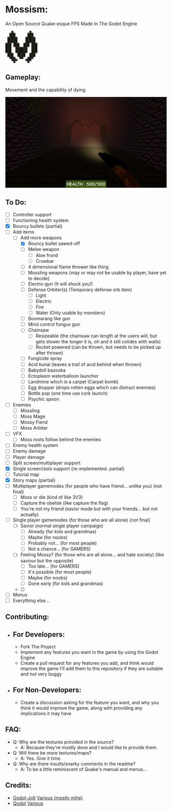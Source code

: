 # Mossism:

An Open Source Quake-esque FPS Made In The Godot Engine

<div>
	   <img src="logo.svg" alt="Mossism Logo" width="100"/>
</div>

## Gameplay:

Movement and the capability of dying.

<div>
	<img src="assets/screenshots/mossism_start.png" alt="Mossism Screenshot" width="700"/>
</div>

## To Do:

- [ ] Controller support
- [ ] Functioning health system
- [x] Bouncy bullets {partial}
- [ ] Add items
  - [ ] Add more weapons
	- [x] Bouncy bullet sawed-off
	- [ ] Melee weapon
	  - [ ] Aloe frond
	  - [ ] Crowbar
	- [ ] 4 dimensional flame thrower like thing
	- [ ] Mossling weapons {may or may not be usable by player, have yet to decide}
	- [ ] Electro-gun (It will shock you!)
	- [ ] Defense Orbiter(s) (Temporary defense orb item)
	  - [ ] Light
	  - [ ] Electric
	  - [ ] Fire
	  - [ ] Water (Only usable by monsters)
	- [ ] Boomarang like gun
	- [ ] Mind control fungus gun
	- [ ] Chainsaw
	  - [ ] Resizeable (the chainsaw can length at the users will, but gets slower the longer it is, oh and it still colides with walls)
	  - [ ] Rocket powered (can be thrown, but needs to be picked up after thrown)
	- [ ] Fungicide spray
	- [ ] Acid kunai (leaves a trail of acid behind when thrown)
	- [ ] Babydoll bazooka
	- [ ] Ectoplasm waterballoon launcher
	- [ ] Landmine which is a carpet (Carpet bomb)
	- [ ] Egg dropper (drops rotten eggs which can distract enemies)
	- [ ] Bottle pop (one time use cork launch)
	- [ ] Psychic spoon
- [ ] Enemies
  - [ ] Mossling
  - [ ] Moss Mage
  - [ ] Mossy Fiend
  - [ ] Moss Arbiter
- [ ] VFX
  - [ ] Moss roots follow behind the enemies
- [ ] Enemy health system
- [ ] Enemy damage
- [ ] Player damage
- [ ] Split screen/multiplayer support
- [x] Single screen/solo support {re-implemented. partial}
- [ ] Tutorial map
- [x] Story maps {partial}
- [ ] Multiplayer gamemodes (for people who have friend... unlike you) {not final}
  - [ ] Moss or die (kind of like 3V3)
  - [ ] Capture the obelisk (like capture the flag)
  - [ ] You're not my friend (savior mode but with your friends... but not actually)
- [ ] Single player gamemodes (for those who are all alone) {not final}
  - [ ] Savior (normal single player campaign)
	- [ ] Already (for kids and grandmas)
	- [ ] Maybe (for noobs)
	- [ ] Probably not... (for most people)
	- [ ] Not a chance... (for GAMERS)
  - [ ] Feeling Mossy? (for those who are all alone... and hate society) (like saviour but the opposite)
	- [ ] Too late... (for GAMERS)
	- [ ] It's possible (for most people)
	- [ ] Maybe (for noobs)
	- [ ] Done early (for kids and grandmas)
  - [ ] 
- [ ] Menus
- [ ] Everything else...

## Contributing:

- ## For Developers:
  
  - Fork The Project
  - Implement any features you want in the game by using the Godot Engine
  - Create a pull request for any features you add, and think would improve the game I'll add them to this repository if they are suitable and not very buggy

- ## For Non-Developers:
  
  - Create a discussion asking for the feature you want, and why you think it would improve the game, along with providing any implications it may have

## FAQ:

- Q: Why are the textures provided in the source?
  - A: Because they're mostly done and I would like to provide them.
- Q: Will there be more textures/maps?
  - A: Yes. Give it time.
- Q: Why are there insults/snarky comments in the readme?
  - A: To be a little reminiscent of Quake's manual and menus...

## Credits:

- [Godot-Jolt](https://github.com/godot-jolt/godot-jolt) [Various (mostly mihe)](https://github.com/godot-jolt/godot-jolt/graphs/contributors)
- [Qodot](https://github.com/QodotPlugin/Qodot) [Various](https://github.com/QodotPlugin/Qodot/graphs/contributors)

